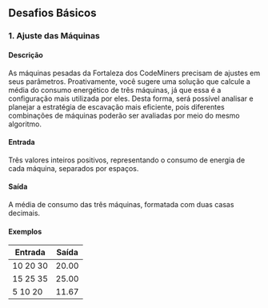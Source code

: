 ## Desafios Básicos

### 1. Ajuste das Máquinas

#### Descrição
As máquinas pesadas da Fortaleza dos CodeMiners precisam de ajustes em seus parâmetros. Proativamente, você sugere uma solução que calcule a média do consumo energético de três máquinas, já que essa é a configuração mais utilizada por eles. Desta forma, será possível analisar e planejar a estratégia de escavação mais eficiente, pois diferentes combinações de máquinas poderão ser avaliadas por meio do mesmo algoritmo.

#### Entrada
Três valores inteiros positivos, representando o consumo de energia de cada máquina, separados por espaços.

#### Saída
A média de consumo das três máquinas, formatada com duas casas decimais.

#### Exemplos

| **Entrada** | **Saída** |
|---|---|
| 10 20 30 | 20.00 |
| 15 25 35 | 25.00 |
| 5 10 20 | 11.67 |
